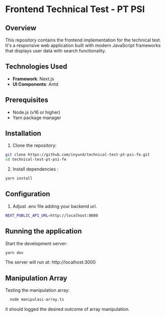 # Frontend Technical Test - PT PSI

## Overview

This repository contains the frontend implementation for the technical test. It's a responsive web application built with modern JavaScript frameworks that displays user data with search functionality.

## Technologies Used

- **Framework**: Next.js
- **UI Components**: Antd

## Prerequisites

- Node.js (v16 or higher)
- Yarn package manager

## Installation

1. Clone the repository:

```bash
git clone https://github.com/inyund/technical-test-pt-psi-fe.git
cd technical-test-pt-psi-fe
```

2. Install dependencies :

```bash
yarn install
```

## Configuration

1. Adjust .env file adding your backend url.

```bash
NEXT_PUBLIC_API_URL=http://localhost:8080
```

## Running the application

Start the development server:

```bash
yarn dev
```

The server will run at: http://localhost:3000

## Manipulation Array

Testing the manipulation array:

```bash
  node manipulasi-array.ts
```

it should logged the desired outcome of array manipulation.
